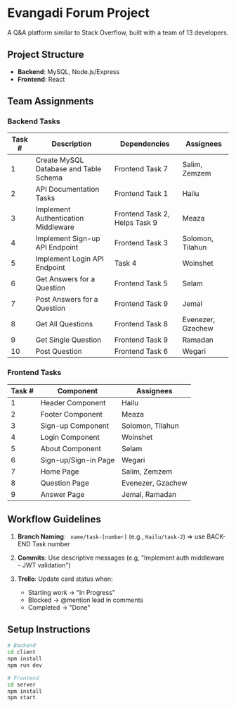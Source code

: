 # Evangadi Forum Project

A Q&A platform similar to Stack Overflow, built with a team of 13 developers.

## Project Structure
- **Backend**: MySQL, Node.js/Express
- **Frontend**: React

## Team Assignments

### Backend Tasks

| Task # | Description | Dependencies | Assignees |
|--------|-------------|--------------|-----------|
| 1 | Create MySQL Database and Table Schema | Frontend Task 7 | Salim, Zemzem |
| 2 | API Documentation Tasks | Frontend Task 1 | Hailu |
| 3 | Implement Authentication Middleware | Frontend Task 2, Helps Task 9 | Meaza |
| 4 | Implement Sign-up API Endpoint | Frontend Task 3 | Solomon, Tilahun |
| 5 | Implement Login API Endpoint | Task 4 | Woinshet |
| 6 | Get Answers for a Question | Frontend Task 5 | Selam |
| 7 | Post Answers for a Question | Frontend Task 9 | Jemal |
| 8 | Get All Questions | Frontend Task 8 | Evenezer, Gzachew |
| 9 | Get Single Question | Frontend Task 9 | Ramadan |
| 10 | Post Question | Frontend Task 6 | Wegari |

### Frontend Tasks

| Task # | Component | Assignees |
|--------|-----------|-----------|
| 1 | Header Component | Hailu |
| 2 | Footer Component | Meaza |
| 3 | Sign-up Component | Solomon, Tilahun |
| 4 | Login Component | Woinshet |
| 5 | About Component | Selam |
| 6 | Sign-up/Sign-in Page | Wegari |
| 7 | Home Page | Salim, Zemzem |
| 8 | Question Page | Evenezer, Gzachew |
| 9 | Answer Page | Jemal, Ramadan |


## Workflow Guidelines

1. **Branch Naming**: ` name/task-[number]` (e.g., `Hailu/task-2`) =>
  use BACK-END Task number

2. **Commits**: Use descriptive messages (e.g, "Implement auth middleware - JWT validation")

3. **Trello**: Update card status when:
   - Starting work → "In Progress"
   - Blocked → @mention lead in comments
   - Completed → "Done"

## Setup Instructions

```bash
# Backend
cd client
npm install
npm run dev

# Frontend
cd server
npm install
npm start
